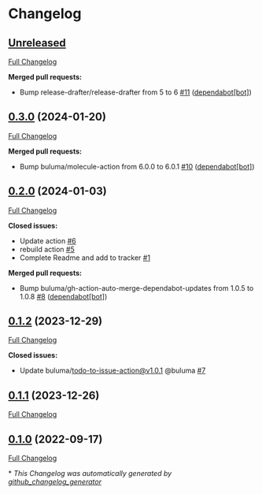 # Changelog

## [Unreleased](https://github.com/buluma/ansible-role-aws_inspector/tree/HEAD)

[Full Changelog](https://github.com/buluma/ansible-role-aws_inspector/compare/0.3.0...HEAD)

**Merged pull requests:**

- Bump release-drafter/release-drafter from 5 to 6 [\#11](https://github.com/buluma/ansible-role-aws_inspector/pull/11) ([dependabot[bot]](https://github.com/apps/dependabot))

## [0.3.0](https://github.com/buluma/ansible-role-aws_inspector/tree/0.3.0) (2024-01-20)

[Full Changelog](https://github.com/buluma/ansible-role-aws_inspector/compare/0.2.0...0.3.0)

**Merged pull requests:**

- Bump buluma/molecule-action from 6.0.0 to 6.0.1 [\#10](https://github.com/buluma/ansible-role-aws_inspector/pull/10) ([dependabot[bot]](https://github.com/apps/dependabot))

## [0.2.0](https://github.com/buluma/ansible-role-aws_inspector/tree/0.2.0) (2024-01-03)

[Full Changelog](https://github.com/buluma/ansible-role-aws_inspector/compare/0.1.2...0.2.0)

**Closed issues:**

- Update action [\#6](https://github.com/buluma/ansible-role-aws_inspector/issues/6)
- rebuild action [\#5](https://github.com/buluma/ansible-role-aws_inspector/issues/5)
- Complete Readme and add to tracker [\#1](https://github.com/buluma/ansible-role-aws_inspector/issues/1)

**Merged pull requests:**

- Bump buluma/gh-action-auto-merge-dependabot-updates from 1.0.5 to 1.0.8 [\#8](https://github.com/buluma/ansible-role-aws_inspector/pull/8) ([dependabot[bot]](https://github.com/apps/dependabot))

## [0.1.2](https://github.com/buluma/ansible-role-aws_inspector/tree/0.1.2) (2023-12-29)

[Full Changelog](https://github.com/buluma/ansible-role-aws_inspector/compare/0.1.1...0.1.2)

**Closed issues:**

- Update buluma/todo-to-issue-action@v1.0.1 @buluma [\#7](https://github.com/buluma/ansible-role-aws_inspector/issues/7)

## [0.1.1](https://github.com/buluma/ansible-role-aws_inspector/tree/0.1.1) (2023-12-26)

[Full Changelog](https://github.com/buluma/ansible-role-aws_inspector/compare/0.1.0...0.1.1)

## [0.1.0](https://github.com/buluma/ansible-role-aws_inspector/tree/0.1.0) (2022-09-17)

[Full Changelog](https://github.com/buluma/ansible-role-aws_inspector/compare/3744cd702546a035a4988d13384fe325600da6ef...0.1.0)



\* *This Changelog was automatically generated by [github_changelog_generator](https://github.com/github-changelog-generator/github-changelog-generator)*
